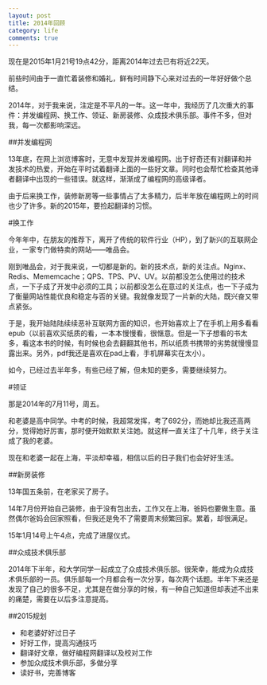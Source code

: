```yaml
---
layout: post
title: 2014年回顾
category: life
comments: true
---
```


现在是2015年1月21号19点42分，距离2014年过去已有将近22天。

前些时间由于一直忙着装修和婚礼，鲜有时间静下心来对过去的一年好好做个总结。

2014年，对于我来说，注定是不平凡的一年。这一年中，我经历了几次重大的事件：并发编程网、换工作、领证、新房装修、众成技术俱乐部。事件不多，但对我，每一次都影响深远。

##并发编程网

13年底，在网上浏览博客时，无意中发现并发编程网。出于好奇还有对翻译和并发技术的热爱，开始在平时试着翻译上面的一些好文章。同时也会帮忙检查其他译者翻译中出现的一些错误。就这样，渐渐成了编程网的高级译者。

由于后来换工作，装修新房等一些事情占了太多精力，后半年放在编程网上的时间也少了许多。新的2015年，要捡起翻译的习惯。

#换工作

今年年中，在朋友的推荐下，离开了传统的软件行业（HP），到了新兴的互联网企业，一家专门做特卖的网站——唯品会。

刚到唯品会，对于我来说，一切都是新的。新的技术点，新的关注点。Nginx、Redis、Mememcache；QPS、TPS、PV、UV。以前都没怎么使用过的技术点，一下子成了开发中必须的工具；以前都没怎么在意过的关注点，也一下子成为了衡量网站性能优良和稳定与否的关键。我就像发现了一片新的大陆，既兴奋又带点紧张。

于是，我开始陆陆续续恶补互联网方面的知识，也开始喜欢上了在手机上用多看看epub（以前喜欢买纸质的看，一本本慢慢看，很惬意。但是一下子想看的书太多，看这本书的时候，有时候也会去翻翻其他书，所以纸质书携带的劣势就慢慢显露出来。另外，pdf我还是喜欢在pad上看，手机屏幕实在太小）。

如今，已经过去半年多，有些已经了解，但未知的更多，需要继续努力。

#领证

那是2014年的7月11号，周五。

和老婆是高中同学。中考的时候，我超常发挥，考了692分，而她却比我还高两分，觉得她好厉害，那时便开始默默关注她。就这样一直关注了十几年，终于关注成了我的老婆。

现在和老婆一起在上海，平淡却幸福，相信以后的日子我们也会好好生活。

##新房装修

13年国五条前，在老家买了房子。

14年7月份开始自己装修，由于没有包出去，工作又在上海，爸妈也要做生意。虽然偶尔爸妈会回家照看，但我还是免不了需要周末频繁回家。累着，却很满足。

15年1月14号上午4点，完成了进屋仪式。

##众成技术俱乐部

2014年下半年，和大学同学一起成立了众成技术俱乐部。很荣幸，能成为众成技术俱乐部的一员。俱乐部每一个月都会有一次分享，每次两个话题。半年下来还是发现了自己的很多不足，尤其是在做分享的时候，有一种自己知道但却表述不出来的痛楚，需要在以后多注意提高。

##2015规划

- 和老婆好好过日子
- 好好工作，提高沟通技巧
- 翻译好文章，做好编程网翻译以及校对工作
- 参加众成技术俱乐部，多做分享
- 读好书，完善博客
